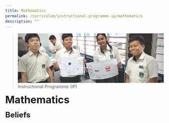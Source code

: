 ```yaml
---
title: Mathematics
permalink: /curriculum/instructional-programme-ip/mathematics
description: ""
---
```

>![](/images/Curriculum/Curriculum.jpg)
>Instructional Programme (IP)

**<font size=6>Mathematics</font>**

**<font size=5>Beliefs</font>**